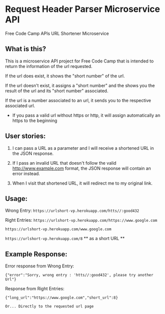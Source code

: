 # Request Header Parser Microservice API
Free Code Camp APIs URL Shortener Microservice

## What is this?
This is a microservice API project for Free Code Camp that is intended to return the information of the url requested.

If the url does exist, it shows the "short number" of the url.

If the url doesn't exist, it assigns a "short number" and the shows you the result of the url and its "short number" associated.

If the url is a number associated to an url, it sends you to the respective associated url.

* If you pass a valid url without https or http, it will assign automatically an https to the beginning

## User stories:
1) I can pass a URL as a parameter and I will receive a shortened URL in the JSON response.

2) If I pass an invalid URL that doesn't follow the valid http://www.example.com format, the JSON response will contain an error instead.

3) When I visit that shortened URL, it will redirect me to my original link.

## Usage:
Wrong Entry:
`https://urlshort-vp.herokuapp.com/htts//:good432`

Right Entries:
`https://urlshort-vp.herokuapp.com/https://www.google.com`

`https://urlshort-vp.herokuapp.com/www.google.com`

`https://urlshort-vp.herokuapp.com/8`     ** as a short URL **

## Example Response:
Error response from Wrong Entry:

`{"error":"Sorry, wrong entry : 'htts//:good432', please try another Url"}`

Response from Right Entries:

`{"long_url":"https://www.google.com","short_url":8}`

`Or... Directly to the requested url page`
